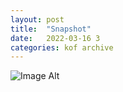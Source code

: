 ```yaml
---
layout:	post
title:	"Snapshot"
date:	2022-03-16 3
categories:	kof archive
---
```


![Image Alt](https://k0f.github.io/assets/2022-03-16-172841.jpg)